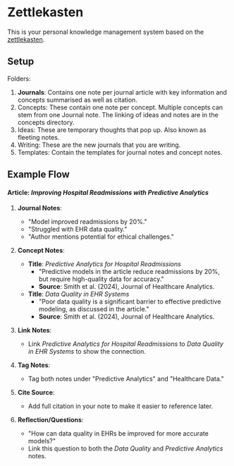 # Zettlekasten
This is your personal knowledge management system based on the [zettlekasten]([url](https://en.wikipedia.org/wiki/Zettelkasten)).

## Setup 

Folders: 
1. **Journals**: Contains one note per journal article with key information and concepts summarised as well as citation.
2. Concepts: These contain one note per concept. Multiple concepts can stem from one Journal note. The linking of ideas and notes are in the concepts directory.
3. Ideas: These are temporary thoughts that pop up. Also known as fleeting notes.
4. Writing: These are the new journals that you are writing. 
5. Templates: Contain the templates for journal notes and concept notes.


## Example Flow 

#### Article: *Improving Hospital Readmissions with Predictive Analytics*

1. **Journal Notes**:
   - "Model improved readmissions by 20%."
   - "Struggled with EHR data quality."
   - "Author mentions potential for ethical challenges."

2. **Concept Notes**:
   - **Title**: *Predictive Analytics for Hospital Readmissions*
     - "Predictive models in the article reduce readmissions by 20%, but require high-quality data for accuracy."
     - **Source**: Smith et al. (2024), Journal of Healthcare Analytics.
   - **Title**: *Data Quality in EHR Systems*
     - "Poor data quality is a significant barrier to effective predictive modeling, as discussed in the article."
     - **Source**: Smith et al. (2024), Journal of Healthcare Analytics.

3. **Link Notes**:
   - Link *Predictive Analytics for Hospital Readmissions* to *Data Quality in EHR Systems* to show the connection.

4. **Tag Notes**:
   - Tag both notes under "Predictive Analytics" and "Healthcare Data."

5. **Cite Source**:
   - Add full citation in your note to make it easier to reference later.

6. **Reflection/Questions**:
   - "How can data quality in EHRs be improved for more accurate models?"
   - Link this question to both the *Data Quality* and *Predictive Analytics* notes.
